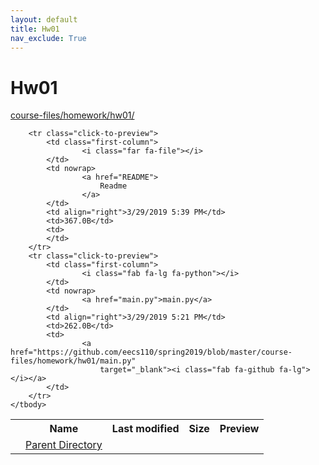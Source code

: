 ```yaml
---
layout: default
title: Hw01
nav_exclude: True
---
```


# Hw01

[course-files/homework/hw01/](.)

<table class="tbl-files">
    <tbody>
        <tr>
            <th valign="top"></th>
            <th>Name</th>
            <th>Last modified</th>
            <th>Size</th>
            <th>Preview</th>
        </tr>
        <tr>
            <td valign="top">
                <i class="fa fa-folder-open"></i>
            </td>
            <td><a href="../">Parent Directory</a></td>
            <td>&nbsp;</td>
            <td>&nbsp;</td>
            <td>&nbsp;</td>
        </tr>

        <tr class="click-to-preview">
            <td class="first-column">
                    <i class="far fa-file"></i>
            </td>
            <td nowrap>
                    <a href="README">
                        Readme
                    </a>
            </td>
            <td align="right">3/29/2019 5:39 PM</td>
            <td>367.0B</td>
            <td>
            </td>
        </tr>
        <tr class="click-to-preview">
            <td class="first-column">
                    <i class="fab fa-lg fa-python"></i>
            </td>
            <td nowrap>
                    <a href="main.py">main.py</a>
            </td>
            <td align="right">3/29/2019 5:21 PM</td>
            <td>262.0B</td>
            <td>
                    <a href="https://github.com/eecs110/spring2019/blob/master/course-files/homework/hw01/main.py"
                        target="_blank"><i class="fab fa-github fa-lg"></i></a>
            </td>
        </tr>
    </tbody>
</table>

